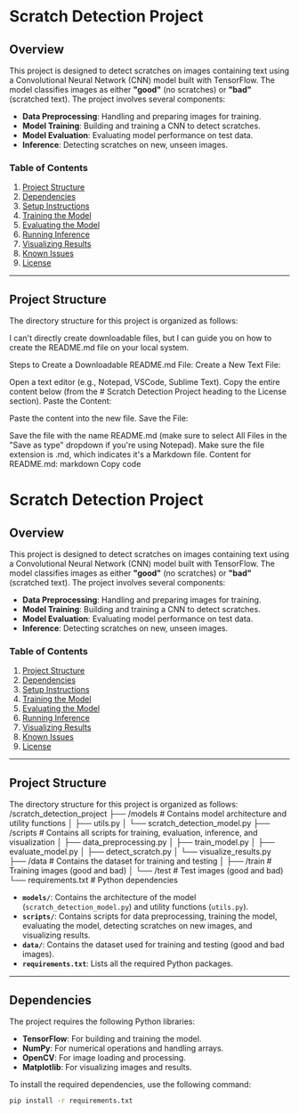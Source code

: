 # Scratch Detection Project

## Overview

This project is designed to detect scratches on images containing text using a Convolutional Neural Network (CNN) model built with TensorFlow. The model classifies images as either **"good"** (no scratches) or **"bad"** (scratched text). The project involves several components:
- **Data Preprocessing**: Handling and preparing images for training.
- **Model Training**: Building and training a CNN to detect scratches.
- **Model Evaluation**: Evaluating model performance on test data.
- **Inference**: Detecting scratches on new, unseen images.

### **Table of Contents**
1. [Project Structure](#project-structure)
2. [Dependencies](#dependencies)
3. [Setup Instructions](#setup-instructions)
4. [Training the Model](#training-the-model)
5. [Evaluating the Model](#evaluating-the-model)
6. [Running Inference](#running-inference)
7. [Visualizing Results](#visualizing-results)
8. [Known Issues](#known-issues)
9. [License](#license)

---

## **Project Structure**

The directory structure for this project is organized as follows:


I can't directly create downloadable files, but I can guide you on how to create the README.md file on your local system.

Steps to Create a Downloadable README.md File:
Create a New Text File:

Open a text editor (e.g., Notepad, VSCode, Sublime Text).
Copy the entire content below (from the # Scratch Detection Project heading to the License section).
Paste the Content:

Paste the content into the new file.
Save the File:

Save the file with the name README.md (make sure to select All Files in the "Save as type" dropdown if you're using Notepad).
Make sure the file extension is .md, which indicates it's a Markdown file.
Content for README.md:
markdown
Copy code
# Scratch Detection Project

## Overview

This project is designed to detect scratches on images containing text using a Convolutional Neural Network (CNN) model built with TensorFlow. The model classifies images as either **"good"** (no scratches) or **"bad"** (scratched text). The project involves several components:
- **Data Preprocessing**: Handling and preparing images for training.
- **Model Training**: Building and training a CNN to detect scratches.
- **Model Evaluation**: Evaluating model performance on test data.
- **Inference**: Detecting scratches on new, unseen images.

### **Table of Contents**
1. [Project Structure](#project-structure)
2. [Dependencies](#dependencies)
3. [Setup Instructions](#setup-instructions)
4. [Training the Model](#training-the-model)
5. [Evaluating the Model](#evaluating-the-model)
6. [Running Inference](#running-inference)
7. [Visualizing Results](#visualizing-results)
8. [Known Issues](#known-issues)
9. [License](#license)

---

## **Project Structure**

The directory structure for this project is organized as follows:
/scratch_detection_project ├── /models # Contains model architecture and utility functions │ ├── utils.py │ └── scratch_detection_model.py ├── /scripts # Contains all scripts for training, evaluation, inference, and visualization │ ├── data_preprocessing.py │ ├── train_model.py │ ├── evaluate_model.py │ ├── detect_scratch.py │ └── visualize_results.py ├── /data # Contains the dataset for training and testing │ ├── /train # Training images (good and bad) │ └── /test # Test images (good and bad) └── requirements.txt # Python dependencies


- **`models/`**: Contains the architecture of the model (`scratch_detection_model.py`) and utility functions (`utils.py`).
- **`scripts/`**: Contains scripts for data preprocessing, training the model, evaluating the model, detecting scratches on new images, and visualizing results.
- **`data/`**: Contains the dataset used for training and testing (good and bad images).
- **`requirements.txt`**: Lists all the required Python packages.

---

## **Dependencies**

The project requires the following Python libraries:

- **TensorFlow**: For building and training the model.
- **NumPy**: For numerical operations and handling arrays.
- **OpenCV**: For image loading and processing.
- **Matplotlib**: For visualizing images and results.

To install the required dependencies, use the following command:

```bash
pip install -r requirements.txt
